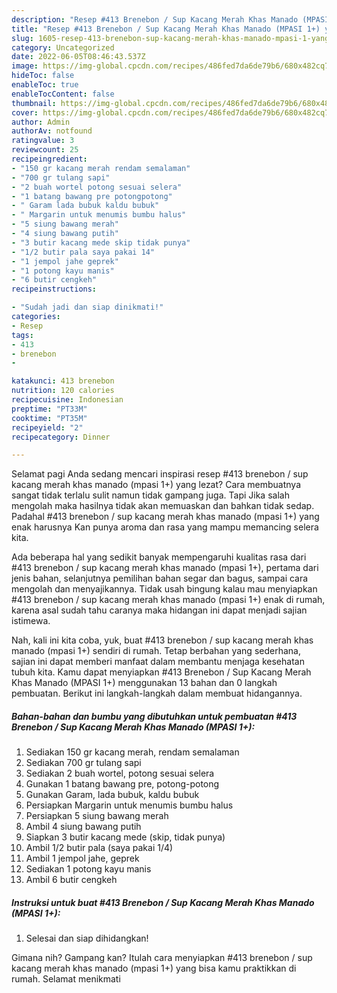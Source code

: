```yaml
---
description: "Resep #413 Brenebon / Sup Kacang Merah Khas Manado (MPASI 1+) yang Sempurna"
title: "Resep #413 Brenebon / Sup Kacang Merah Khas Manado (MPASI 1+) yang Sempurna"
slug: 1605-resep-413-brenebon-sup-kacang-merah-khas-manado-mpasi-1-yang-sempurna
category: Uncategorized
date: 2022-06-05T08:46:43.537Z
image: https://img-global.cpcdn.com/recipes/486fed7da6de79b6/680x482cq70/413-brenebon-sup-kacang-merah-khas-manado-mpasi-1-foto-resep-utama.jpg
hideToc: false
enableToc: true
enableTocContent: false
thumbnail: https://img-global.cpcdn.com/recipes/486fed7da6de79b6/680x482cq70/413-brenebon-sup-kacang-merah-khas-manado-mpasi-1-foto-resep-utama.jpg
cover: https://img-global.cpcdn.com/recipes/486fed7da6de79b6/680x482cq70/413-brenebon-sup-kacang-merah-khas-manado-mpasi-1-foto-resep-utama.jpg
author: Admin
authorAv: notfound
ratingvalue: 3
reviewcount: 25
recipeingredient:
- "150 gr kacang merah rendam semalaman"
- "700 gr tulang sapi"
- "2 buah wortel potong sesuai selera"
- "1 batang bawang pre potongpotong"
- " Garam lada bubuk kaldu bubuk"
- " Margarin untuk menumis bumbu halus"
- "5 siung bawang merah"
- "4 siung bawang putih"
- "3 butir kacang mede skip tidak punya"
- "1/2 butir pala saya pakai 14"
- "1 jempol jahe geprek"
- "1 potong kayu manis"
- "6 butir cengkeh"
recipeinstructions:

- "Sudah jadi dan siap dinikmati!"
categories:
- Resep
tags:
- 413
- brenebon
- 

katakunci: 413 brenebon  
nutrition: 120 calories
recipecuisine: Indonesian
preptime: "PT33M"
cooktime: "PT35M"
recipeyield: "2"
recipecategory: Dinner

---
```



Selamat pagi Anda sedang mencari inspirasi resep #413 brenebon / sup kacang merah khas manado (mpasi 1+) yang lezat? Cara membuatnya sangat tidak terlalu sulit namun tidak gampang juga. Tapi Jika salah mengolah maka hasilnya tidak akan memuaskan dan bahkan tidak sedap. Padahal #413 brenebon / sup kacang merah khas manado (mpasi 1+) yang enak harusnya Kan punya aroma dan rasa yang mampu memancing selera kita.


Ada beberapa hal yang sedikit banyak mempengaruhi kualitas rasa dari #413 brenebon / sup kacang merah khas manado (mpasi 1+), pertama dari jenis bahan, selanjutnya pemilihan bahan segar dan bagus, sampai cara mengolah dan menyajikannya. Tidak usah bingung kalau mau menyiapkan #413 brenebon / sup kacang merah khas manado (mpasi 1+) enak di rumah, karena asal sudah tahu caranya maka hidangan ini dapat menjadi sajian istimewa.




Nah, kali ini kita coba, yuk, buat #413 brenebon / sup kacang merah khas manado (mpasi 1+) sendiri di rumah. Tetap berbahan yang sederhana, sajian ini dapat memberi manfaat dalam membantu menjaga kesehatan tubuh kita. Kamu dapat menyiapkan #413 Brenebon / Sup Kacang Merah Khas Manado (MPASI 1+) menggunakan 13 bahan dan 0 langkah pembuatan. Berikut ini langkah-langkah dalam membuat hidangannya.

<!--inarticleads1-->

##### Bahan-bahan dan bumbu yang dibutuhkan untuk pembuatan #413 Brenebon / Sup Kacang Merah Khas Manado (MPASI 1+):

1. Sediakan 150 gr kacang merah, rendam semalaman
1. Sediakan 700 gr tulang sapi
1. Sediakan 2 buah wortel, potong sesuai selera
1. Gunakan 1 batang bawang pre, potong-potong
1. Gunakan  Garam, lada bubuk, kaldu bubuk
1. Persiapkan  Margarin untuk menumis bumbu halus
1. Persiapkan 5 siung bawang merah
1. Ambil 4 siung bawang putih
1. Siapkan 3 butir kacang mede (skip, tidak punya)
1. Ambil 1/2 butir pala (saya pakai 1/4)
1. Ambil 1 jempol jahe, geprek
1. Sediakan 1 potong kayu manis
1. Ambil 6 butir cengkeh




<!--inarticleads2-->

##### Instruksi untuk buat #413 Brenebon / Sup Kacang Merah Khas Manado (MPASI 1+):


1. Selesai dan siap dihidangkan!



Gimana nih? Gampang kan? Itulah cara menyiapkan #413 brenebon / sup kacang merah khas manado (mpasi 1+) yang bisa kamu praktikkan di rumah. Selamat menikmati
